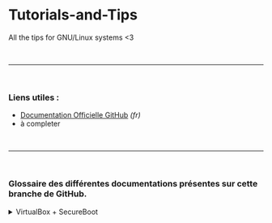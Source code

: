 # Tutorials-and-Tips
All the tips for GNU/Linux systems &lt;3

<br>

---

<br>

### Liens utiles :
  - [Documentation Officielle GitHub](https://docs.github.com/fr/get-started)  _(fr)_
  - à completer

<br>

---

<br>

### Glossaire des différentes documentations présentes sur cette branche de GitHub.

  
  <details>
  <summary>VirtualBox + SecureBoot</summary>
  <blockquote> Tutorial decrivant comment installer VirtualBox avec le SecureBoot activé.
  </blockquote>
  
  [Lien](https://github.com/Data-Spirit/Tutorials-and-Tips/blob/main/Virtual%20Machine/VirtualBox/README.md)
  </details>

